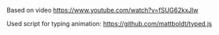 Based on video  https://www.youtube.com/watch?v=fSUG62kxJlw

Used script for typing animation: https://github.com/mattboldt/typed.js